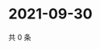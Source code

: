 # 2021-09-30

共 0 条

<!-- BEGIN WEIBO -->
<!-- 最后更新时间 Thu Sep 30 2021 16:09:57 GMT+0800 (China Standard Time) -->

<!-- END WEIBO -->
